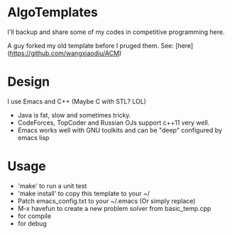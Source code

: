 AlgoTemplates
===

I'll backup and share some of my codes in competitive programming here.

A guy forked my old template before I pruged them. See: [here] (https://github.com/wangxiaodiu/ACM)

Design
===

I use Emacs and C++ (Maybe C with STL? LOL)

- Java is fat, slow and sometimes tricky.
- CodeForces, TopCoder and Russian OJs support c++11 very well.
- Emacs works well with GNU toolkits and can be "deep" configured by emacs lisp

Usage
===
- 'make' to run a unit test
- 'make install' to copy this template to your ~/
- Patch emacs_config.txt to your ~/.emacs (Or simply replace)
- M-x havefun to create a new problem solver from basic_temp.cpp
- <F5> for compile
- <F6> for debug